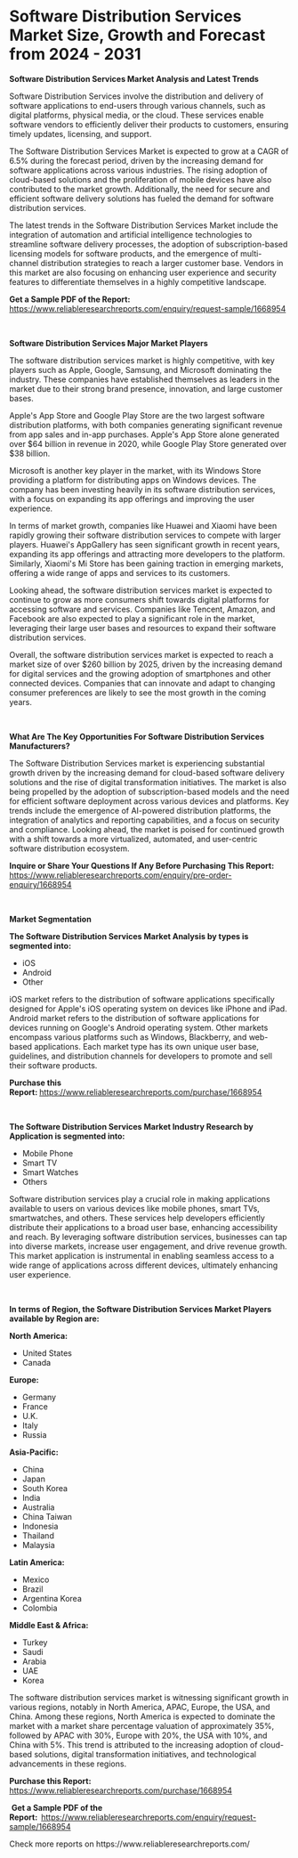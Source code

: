 <p><h1>Software Distribution Services Market Size, Growth and Forecast from 2024 - 2031</h1></p><p><strong>Software Distribution Services Market Analysis and Latest Trends</strong></p>
<p><p>Software Distribution Services involve the distribution and delivery of software applications to end-users through various channels, such as digital platforms, physical media, or the cloud. These services enable software vendors to efficiently deliver their products to customers, ensuring timely updates, licensing, and support.</p><p>The Software Distribution Services Market is expected to grow at a CAGR of 6.5% during the forecast period, driven by the increasing demand for software applications across various industries. The rising adoption of cloud-based solutions and the proliferation of mobile devices have also contributed to the market growth. Additionally, the need for secure and efficient software delivery solutions has fueled the demand for software distribution services.</p><p>The latest trends in the Software Distribution Services Market include the integration of automation and artificial intelligence technologies to streamline software delivery processes, the adoption of subscription-based licensing models for software products, and the emergence of multi-channel distribution strategies to reach a larger customer base. Vendors in this market are also focusing on enhancing user experience and security features to differentiate themselves in a highly competitive landscape.</p></p>
<p><strong>Get a Sample PDF of the Report:&nbsp;</strong> <a href="https://www.reliableresearchreports.com/enquiry/request-sample/1668954">https://www.reliableresearchreports.com/enquiry/request-sample/1668954</a></p>
<p>&nbsp;</p>
<p><strong>Software Distribution Services Major Market Players</strong></p>
<p><p>The software distribution services market is highly competitive, with key players such as Apple, Google, Samsung, and Microsoft dominating the industry. These companies have established themselves as leaders in the market due to their strong brand presence, innovation, and large customer bases.</p><p>Apple's App Store and Google Play Store are the two largest software distribution platforms, with both companies generating significant revenue from app sales and in-app purchases. Apple's App Store alone generated over $64 billion in revenue in 2020, while Google Play Store generated over $38 billion.</p><p>Microsoft is another key player in the market, with its Windows Store providing a platform for distributing apps on Windows devices. The company has been investing heavily in its software distribution services, with a focus on expanding its app offerings and improving the user experience.</p><p>In terms of market growth, companies like Huawei and Xiaomi have been rapidly growing their software distribution services to compete with larger players. Huawei's AppGallery has seen significant growth in recent years, expanding its app offerings and attracting more developers to the platform. Similarly, Xiaomi's Mi Store has been gaining traction in emerging markets, offering a wide range of apps and services to its customers.</p><p>Looking ahead, the software distribution services market is expected to continue to grow as more consumers shift towards digital platforms for accessing software and services. Companies like Tencent, Amazon, and Facebook are also expected to play a significant role in the market, leveraging their large user bases and resources to expand their software distribution services.</p><p>Overall, the software distribution services market is expected to reach a market size of over $260 billion by 2025, driven by the increasing demand for digital services and the growing adoption of smartphones and other connected devices. Companies that can innovate and adapt to changing consumer preferences are likely to see the most growth in the coming years.</p></p>
<p>&nbsp;</p>
<p><strong>What Are The Key Opportunities For Software Distribution Services Manufacturers?</strong></p>
<p><p>The Software Distribution Services market is experiencing substantial growth driven by the increasing demand for cloud-based software delivery solutions and the rise of digital transformation initiatives. The market is also being propelled by the adoption of subscription-based models and the need for efficient software deployment across various devices and platforms. Key trends include the emergence of AI-powered distribution platforms, the integration of analytics and reporting capabilities, and a focus on security and compliance. Looking ahead, the market is poised for continued growth with a shift towards a more virtualized, automated, and user-centric software distribution ecosystem.</p></p>
<p><strong>Inquire or Share Your Questions If Any Before Purchasing This Report:</strong> <a href="https://www.reliableresearchreports.com/enquiry/pre-order-enquiry/1668954">https://www.reliableresearchreports.com/enquiry/pre-order-enquiry/1668954</a></p>
<p>&nbsp;</p>
<p><strong>Market Segmentation</strong></p>
<p><strong>The Software Distribution Services Market Analysis by types is segmented into:</strong></p>
<p><ul><li>iOS</li><li>Android</li><li>Other</li></ul></p>
<p><p>iOS market refers to the distribution of software applications specifically designed for Apple's iOS operating system on devices like iPhone and iPad. Android market refers to the distribution of software applications for devices running on Google's Android operating system. Other markets encompass various platforms such as Windows, Blackberry, and web-based applications. Each market type has its own unique user base, guidelines, and distribution channels for developers to promote and sell their software products.</p></p>
<p><strong>Purchase this Report:&nbsp;</strong><a href="https://www.reliableresearchreports.com/purchase/1668954">https://www.reliableresearchreports.com/purchase/1668954</a></p>
<p>&nbsp;</p>
<p><strong>The Software Distribution Services Market Industry Research by Application is segmented into:</strong></p>
<p><ul><li>Mobile Phone</li><li>Smart TV</li><li>Smart Watches</li><li>Others</li></ul></p>
<p><p>Software distribution services play a crucial role in making applications available to users on various devices like mobile phones, smart TVs, smartwatches, and others. These services help developers efficiently distribute their applications to a broad user base, enhancing accessibility and reach. By leveraging software distribution services, businesses can tap into diverse markets, increase user engagement, and drive revenue growth. This market application is instrumental in enabling seamless access to a wide range of applications across different devices, ultimately enhancing user experience.</p></p>
<p>&nbsp;</p>
<p><strong>In terms of Region, the Software Distribution Services Market Players available by Region are:</strong></p>
<p>
    <p> <strong> North America: </strong>
        <ul>
            <li>United States</li>
            <li>Canada</li>
        </ul>
        </p> 
    <p> <strong> Europe: </strong>
        <ul>
            <li>Germany</li>
            <li>France</li>
            <li>U.K.</li>
            <li>Italy</li>
            <li>Russia</li>
        </ul>
        </p> 
    <p> <strong> Asia-Pacific: </strong>
        <ul>
            <li>China</li>
            <li>Japan</li>
            <li>South Korea</li>
            <li>India</li>
            <li>Australia</li>
            <li>China Taiwan</li>
            <li>Indonesia</li>
            <li>Thailand</li>
            <li>Malaysia</li>
        </ul>
        </p> 
    <p> <strong> Latin America: </strong>
        <ul>
            <li>Mexico</li>
            <li>Brazil</li>
            <li>Argentina Korea</li>
            <li>Colombia</li>
        </ul>
        </p> 
    <p> <strong> Middle East & Africa: </strong>
        <ul>
            <li>Turkey</li>
            <li>Saudi</li>
            <li>Arabia</li>
            <li>UAE</li>
            <li>Korea</li>
        </ul>
    </p>
    </p>
<p><p>The software distribution services market is witnessing significant growth in various regions, notably in North America, APAC, Europe, the USA, and China. Among these regions, North America is expected to dominate the market with a market share percentage valuation of approximately 35%, followed by APAC with 30%, Europe with 20%, the USA with 10%, and China with 5%. This trend is attributed to the increasing adoption of cloud-based solutions, digital transformation initiatives, and technological advancements in these regions.</p></p>
<p><strong>Purchase this Report: </strong><a href="https://www.reliableresearchreports.com/purchase/1668954">https://www.reliableresearchreports.com/purchase/1668954</a></p>
<p>&nbsp;<strong>Get a Sample PDF of the Report:&nbsp;&nbsp;</strong><a href="https://www.reliableresearchreports.com/enquiry/request-sample/1668954">https://www.reliableresearchreports.com/enquiry/request-sample/1668954</a></p>
<p><strong></strong></p>
<p>Check more reports on https://www.reliableresearchreports.com/</p>